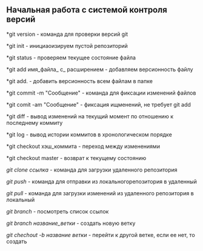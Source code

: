 ## Начальная работа с системой контроля версий

*git version - команда для проверки версий git

*git init - инициаоизируем пустой репозиторий

*git status - проверяем текущее состояние файла

*git add имя_файла_ с_ расширением - добавляем версионность файлу

*git add. - добавить версионность всем файлам в папке

*git commit -m "Сообщение" - команда для фиксации изменений файлов

*git comit -am "Сообщение" - фиксация ищменений, не требует git add

*git diff - вывод изменений на текущий момент по отношению к последнему коммиту

*git log - вывод истории коммитов в хронологическом порядке

*git checkout хэш_коммита - переход между изменениями

*git checkout master - возврат к текущему состоянию

*git clone ссылка* - команда для загрузки удаленного репозитория

*git push* - команда для отправки из локальногорепозитория в удаленный

*git pull* - команда для загрузки изменений из удаленного репозитория в локальный

*git branch* - посмотреть список ссылок

*git branch название_ветки* - создать новую ветку

*git chechout -b название ветки* - перейти к другой ветке, если ее нет, то создать